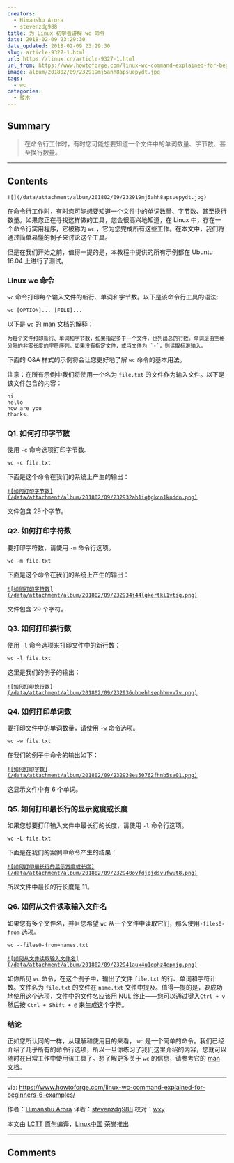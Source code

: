 ```yaml
---
creators:
  - Himanshu Arora
  - stevenzdg988
title: 为 Linux 初学者讲解 wc 命令
date: 2018-02-09 23:29:30
date_updated: 2018-02-09 23:29:30
slug: article-9327-1.html
url: https://linux.cn/article-9327-1.html
url_from: https://www.howtoforge.com/linux-wc-command-explained-for-beginners-6-examples/
image: album/201802/09/232919mj5ahh8apsuepydt.jpg
tags:
  - wc
categories:
  - 技术
---
```


## Summary

> 在命令行工作时，有时您可能想要知道一个文件中的单词数量、字节数、甚至换行数量。

***

<!-- more -->

## Contents

`![](/data/attachment/album/201802/09/232919mj5ahh8apsuepydt.jpg)`

在命令行工作时，有时您可能想要知道一个文件中的单词数量、字节数、甚至换行数量。如果您正在寻找这样做的工具，您会很高兴地知道，在 Linux 中，存在一个命令行实用程序，它被称为 `wc` ，它为您完成所有这些工作。在本文中，我们将通过简单易懂的例子来讨论这个工具。

但是在我们开始之前，值得一提的是，本教程中提供的所有示例都在 Ubuntu 16.04 上进行了测试。

### Linux wc 命令

`wc` 命令打印每个输入文件的新行、单词和字节数。以下是该命令行工具的语法:

```shell
wc [OPTION]... [FILE]...
```

以下是 `wc` 的 man 文档的解释：

```shell
为每个文件打印新行、单词和字节数，如果指定多于一个文件，也列出总的行数。单词是由空格分隔的非零长度的字符序列。如果没有指定文件，或当文件为 `-`，则读取标准输入。
```

下面的 Q&A 样式的示例将会让您更好地了解 `wc` 命令的基本用法。

注意：在所有示例中我们将使用一个名为 `file.txt` 的文件作为输入文件。以下是该文件包含的内容：

```shell
hi
hello
how are you
thanks.
```

### Q1. 如何打印字节数

使用 `-c` 命令选项打印字节数.

```shell
wc -c file.txt
```

下面是这个命令在我们的系统上产生的输出：

[`![如何打印字节数](/data/attachment/album/201802/09/232932ah1iqtgkcn1knddn.png)`](https://www.howtoforge.com/images/usage_of_pfsense_to_block_dos_attack_/big/wc-c-option.png)

文件包含 29 个字节。

### Q2. 如何打印字符数

要打印字符数，请使用 `-m` 命令行选项。

```shell
wc -m file.txt
```

下面是这个命令在我们的系统上产生的输出：

[`![如何打印字符数](/data/attachment/album/201802/09/232934j44lgkertkl1vtsg.png)`](https://www.howtoforge.com/images/usage_of_pfsense_to_block_dos_attack_/big/wc-m-option.png)

文件包含 29 个字符。

### Q3. 如何打印换行数

使用 `-l` 命令选项来打印文件中的新行数：

```shell
wc -l file.txt
```

这里是我们的例子的输出：

[`![如何打印换行数](/data/attachment/album/201802/09/232936ubbehhsephhmvv7v.png)`](https://www.howtoforge.com/images/usage_of_pfsense_to_block_dos_attack_/big/wc-l-option.png)

### Q4. 如何打印单词数

要打印文件中的单词数量，请使用 `-w` 命令选项。

```shell
wc -w file.txt
```

在我们的例子中命令的输出如下：

[`![如何打印字数](/data/attachment/album/201802/09/232938es50762fhnb5sa01.png)`](https://www.howtoforge.com/images/usage_of_pfsense_to_block_dos_attack_/big/wc-w-option.png)

这显示文件中有 6 个单词。

### Q5. 如何打印最长行的显示宽度或长度

如果您想要打印输入文件中最长行的长度，请使用 `-l` 命令行选项。

```shell
wc -L file.txt
```

下面是在我们的案例中命令产生的结果：

[`![如何打印最长行的显示宽度或长度](/data/attachment/album/201802/09/232940ovfdjojdsvufwut8.png)`](https://www.howtoforge.com/images/usage_of_pfsense_to_block_dos_attack_/big/wc-L-option.png)

所以文件中最长的行长度是 11。

### Q6. 如何从文件读取输入文件名

如果您有多个文件名，并且您希望 `wc` 从一个文件中读取它们，那么使用`-files0-from` 选项。

```shell
wc --files0-from=names.txt
```

[`![如何从文件读取输入文件名](/data/attachment/album/201802/09/232941aux4u1qphz4epmjg.png)`](https://www.howtoforge.com/images/usage_of_pfsense_to_block_dos_attack_/big/wc-file0-from-option.png)

如你所见 `wc` 命令，在这个例子中，输出了文件 `file.txt` 的行、单词和字符计数。文件名为 `file.txt` 的文件在 `name.txt` 文件中提及。值得一提的是，要成功地使用这个选项，文件中的文件名应该用 NUL 终止——您可以通过键入`Ctrl + v` 然后按 `Ctrl + Shift + @` 来生成这个字符。

### 结论

正如您所认同的一样，从理解和使用目的来看， `wc` 是一个简单的命令。我们已经介绍了几乎所有的命令行选项，所以一旦你练习了我们这里介绍的内容，您就可以随时在日常工作中使用该工具了。想了解更多关于 `wc` 的信息，请参考它的 [man 文档](https://linux.die.net/man/1/wc)。

---

via: <https://www.howtoforge.com/linux-wc-command-explained-for-beginners-6-examples/>

作者：[Himanshu Arora](https://www.howtoforge.com) 译者：[stevenzdg988](https://github.com/stevenzdg988) 校对：[wxy](https://github.com/wxy)

本文由 [LCTT](https://github.com/LCTT/TranslateProject) 原创编译，[Linux中国](https://linux.cn/) 荣誉推出

***

## Comments
